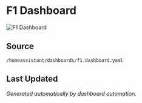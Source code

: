 # F1 Dashboard

![F1 Dashboard](/local/dashboard_screenshots/f1-dashboard.png)

## Source

`/homeassistant/dashboards/f1.dashboard.yaml`

## Last Updated

*Generated automatically by dashboard automation.*
